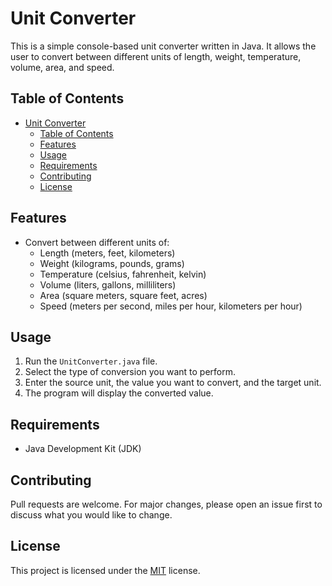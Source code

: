 # Unit Converter

This is a simple console-based unit converter written in Java. It allows the user to convert between different units of
length, weight, temperature, volume, area, and speed.

## Table of Contents

- [Unit Converter](#unit-converter)
    - [Table of Contents](#table-of-contents)
    - [Features](#features)
    - [Usage](#usage)
    - [Requirements](#requirements)
    - [Contributing](#contributing)
    - [License](#license)

## Features

- Convert between different units of:
    - Length (meters, feet, kilometers)
    - Weight (kilograms, pounds, grams)
    - Temperature (celsius, fahrenheit, kelvin)
    - Volume (liters, gallons, milliliters)
    - Area (square meters, square feet, acres)
    - Speed (meters per second, miles per hour, kilometers per hour)

## Usage

1. Run the `UnitConverter.java` file.
2. Select the type of conversion you want to perform.
3. Enter the source unit, the value you want to convert, and the target unit.
4. The program will display the converted value.

## Requirements

- Java Development Kit (JDK)

## Contributing

Pull requests are welcome. For major changes, please open an issue first to discuss what you would like to change.

## License

This project is licensed under the [MIT](https://choosealicense.com/licenses/mit/) license.